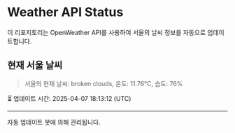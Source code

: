 
# Weather API Status

이 리포지토리는 OpenWeather API를 사용하여 서울의 날씨 정보를 자동으로 업데이트합니다.

## 현재 서울 날씨
> 서울의 현재 날씨: broken clouds, 온도: 11.76°C, 습도: 76%

⏳ 업데이트 시간: 2025-04-07 18:13:12 (UTC)

---
자동 업데이트 봇에 의해 관리됩니다.
